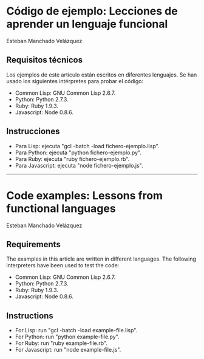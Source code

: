 Código de ejemplo: Lecciones de aprender un lenguaje funcional
==============================================================
Esteban Manchado Velázquez

Requisitos técnicos
-------------------

Los ejemplos de este artículo están escritos en diferentes
lenguajes. Se han usado los siguientes intérpretes para probar el
código:

* Common Lisp: GNU Common Lisp 2.6.7.
* Python: Python 2.7.3.
* Ruby: Ruby 1.9.3.
* Javascript: Node 0.8.6.

Instrucciones
-------------

* Para Lisp: ejecuta "gcl -batch -load fichero-ejemplo.lisp".
* Para Python: ejecuta "python fichero-ejemplo.py".
* Para Ruby: ejecuta "ruby fichero-ejemplo.rb".
* Para Javascript: ejecuta "node fichero-ejemplo.js".


-------------------------------------------------------------------

Code examples: Lessons from functional languages
================================================
Esteban Manchado Velázquez

Requirements
------------

The examples in this article are written in different languages. The
following interpreters have been used to test the code:

* Common Lisp: GNU Common Lisp 2.6.7.
* Python: Python 2.7.3.
* Ruby: Ruby 1.9.3.
* Javascript: Node 0.8.6.

Instructions
------------

* For Lisp: run "gcl -batch -load example-file.lisp".
* For Python: run "python example-file.py".
* For Ruby: run "ruby example-file.rb".
* For Javascript: run "node example-file.js".
